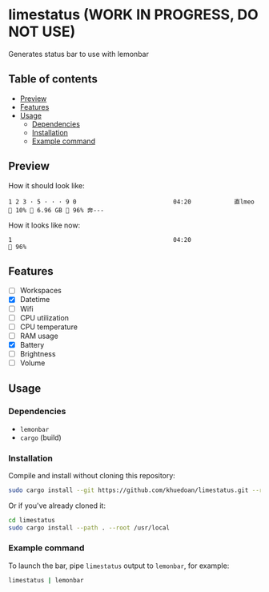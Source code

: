 # limestatus (WORK IN PROGRESS, DO NOT USE)

Generates status bar to use with lemonbar

## Table of contents

<!-- vim-markdown-toc GFM -->

* [Preview](#preview)
* [Features](#features)
* [Usage](#usage)
    * [Dependencies](#dependencies)
    * [Installation](#installation)
    * [Example command](#example-command)

<!-- vim-markdown-toc -->

## Preview

How it should look like:

```
1 2 3 · 5 · · · 9 0                           04:20            直lmeo  10% ﬙ 6.96 GB  96% 奔---
```

How it looks like now:

```
1                                             04:20                                         96%
```

## Features

- [ ] Workspaces
- [x] Datetime
- [ ] Wifi
- [ ] CPU utilization
- [ ] CPU temperature
- [ ] RAM usage
- [x] Battery
- [ ] Brightness
- [ ] Volume

## Usage

### Dependencies

- `lemonbar`
- `cargo` (build)

### Installation

Compile and install without cloning this repository:

```sh
sudo cargo install --git https://github.com/khuedoan/limestatus.git --root /usr/local
```

Or if you've already cloned it:

```sh
cd limestatus
sudo cargo install --path . --root /usr/local
```

### Example command

To launch the bar, pipe `limestatus` output to `lemonbar`, for example:

```sh
limestatus | lemonbar
```
